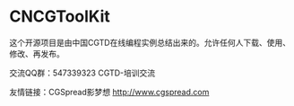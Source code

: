 # CNCGToolKit
这个开源项目是由中国CGTD在线编程实例总结出来的。允许任何人下载、使用、修改、再发布。

交流QQ群：547339323 CGTD-培训交流

友情链接：CGSpread影梦想 http://www.cgspread.com 